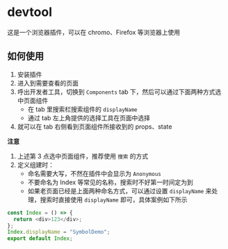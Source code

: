 # devtool

这是一个浏览器插件，可以在 chromo、Firefox 等浏览器上使用

## 如何使用

1. 安装插件
2. 进入到需要查看的页面
3. 呼出开发者工具，切换到 `Components` tab 下，然后可以通过下面两种方式选中页面组件
   - 在 tab 里搜索栏搜索组件的 `displayName`
   - 通过 tab 左上角提供的选择工具在页面中选择
4. 就可以在 tab 右侧看到页面组件所接收到的 props、state

**注意**

1. 上述第 3 点选中页面组件，推荐使用 `搜索` 的方式
2. 定义组建时：
   - 命名需要大写，不然在插件中会显示为 `Anonymous`
   - 不要命名为 Index 等常见的名称，搜索时不好第一时间定为到
   - 如果老页面已经是上面两种命名方式，可以通过设置 `displayName` 来处理，搜索时直接使用 `displayName` 即可，具体案例如下所示

```js
const Index = () => {
  return <div>123</div>;
};
Index.displayName = "SymbolDemo";
export default Index;
```

